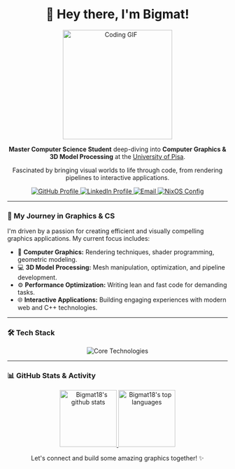 <div align="center">
  <h1>
    👋 Hey there, I'm Bigmat!
  </h1>

  <img src="https://i.giphy.com/media/v1.Y2lkPTc5MGI3NjExNjV4N2FrZnM1dmxoMTF3ZGdodzY5aXRjODhhc24yaW90Y3hhZ2I4OSZlcD12MV9pbnRlcm5hbF9naWZfYnlfaWQmY3Q9Zw/QDjpIL6oNCVZ4qzGs7/giphy.webp" width="250px" alt="Coding GIF"/>

  <p>
    <b>Master Computer Science Student</b> deep-diving into <b>Computer Graphics & 3D Model Processing</b> at the <a href="https://www.unipi.it/" target="_blank">University of Pisa</a>.
  </p>

  <p>
    Fascinated by bringing visual worlds to life through code, from rendering pipelines to interactive applications.
  </p>

  <p>
    <a href="https://github.com/bigmat18" target="_blank">
      <img src="https://img.shields.io/badge/-GitHub-3c3836?style=flat-square&logo=github&logoColor=d5c4a1" alt="GitHub Profile"/>
    </a>
    <a href="https://www.linkedin.com/in/matteo-giuntoni-b578361b5/" target="_blank">
      <img src="https://img.shields.io/badge/-LinkedIn-7c6f64?style=flat-square&logo=linkedin&logoColor=d5c4a1" alt="LinkedIn Profile"/>
    </a>
    <a href="mailto:mat.giu2002@gmail.com" target="_blank">
      <img src="https://img.shields.io/badge/-Email-bdae93?style=flat-square&logo=gmail&logoColor=3c3836" alt="Email"/>
    </a>
    <a href="https://github.com/bigmat18/nixos-config" target="_blank">
      <img src="https://img.shields.io/badge/-NixOS Config-a89984?style=flat-square&logo=nixos&logoColor=3c3836" alt="NixOS Config"/>
    </a>
  </p>
</div>

---

### 🚀 My Journey in Graphics & CS

I'm driven by a passion for creating efficient and visually compelling graphics applications. My current focus includes:

-   🎨 **Computer Graphics:** Rendering techniques, shader programming, geometric modeling.
-   💻 **3D Model Processing:** Mesh manipulation, optimization, and pipeline development.
-   ⚙️ **Performance Optimization:** Writing lean and fast code for demanding tasks.
-   🌐 **Interactive Applications:** Building engaging experiences with modern web and C++ technologies.

---

### 🛠️ Tech Stack

<div align="center">
  <img src="https://skillicons.dev/icons?i=cpp,c,python,javascript,typescript,java,django,flask,git,postgresql,linux,nginx" alt="Core Technologies" />
</div>

---

### 📊 GitHub Stats & Activity

<p align="center">
<a href="https://github.com/bigmat18" target="_blank">
  <img height="130px" src="https://github-readme-stats.vercel.app/api?username=bigmat18&hide_title=true&show_icons=true&include_all_commits=true&line_height=21&bg_color=d5c4a1,d5c4a1,d5c4a1&title_color=3c3836&text_color=3c3836&icon_color=3c3836&border_color=fbf1c7&theme=default&count_private=true" alt="Bigmat18's github stats" />
</a>
<a href="https://github.com/bigmat18" target="_blank">
  <img height="130px" src="https://github-readme-stats.vercel.app/api/top-langs/?username=bigmat18&hide_title=true&layout=compact&bg_color=a89984,a89984,a89984&title_color=3c3836&text_color=3c3836&icon_color=3c3836&border_color=fbf1c7&theme=default" alt="Bigmat18's top languages" />
</a>
</p>

<p align="center">
  Let's connect and build some amazing graphics together! ✨
</p>
